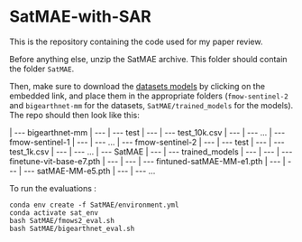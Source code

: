 # SatMAE-with-SAR

This is the repository containing the code used for my paper review.

Before anything else, unzip the SatMAE archive. This folder should contain the folder `SatMAE`.

Then, make sure to download the [datasets models]() by clicking on the embedded link, and place them in the appropriate folders (`fmow-sentinel-2` and `bigearthnet-mm` for the datasets, `SatMAE/trained_models` for the models).
The repo should then look like this:

| --- bigearthnet-mm
| --- | --- test
| --- | --- test_10k.csv
| --- | --- ...
| --- fmow-sentinel-1
| --- | --- ...
| --- fmow-sentinel-2
| --- | --- test
| --- | --- test_1k.csv
| --- | --- ...
| --- SatMAE
| --- | --- trained_models
| --- | --- | --- finetune-vit-base-e7.pth
| --- | --- | --- fintuned-satMAE-MM-e1.pth
| --- | --- | --- satMAE-MM-e5.pth
| --- | --- ...

To run the evaluations :
```
conda env create -f SatMAE/environment.yml
conda activate sat_env
bash SatMAE/fmows2_eval.sh
bash SatMAE/bigearthnet_eval.sh
```
